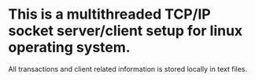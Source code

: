 # This is a multithreaded TCP/IP socket server/client setup for linux operating system.
All transactions and client related information is stored locally in text files.
